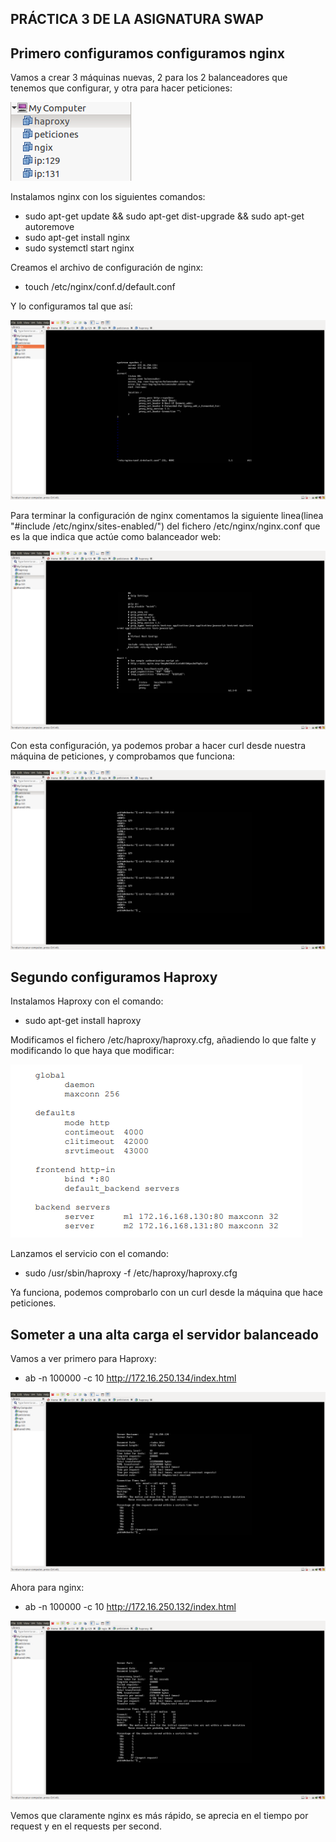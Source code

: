 ## PRÁCTICA 3 DE LA ASIGNATURA SWAP

## Primero configuramos configuramos nginx

Vamos a crear 3 máquinas nuevas, 2 para los 2 balanceadores que tenemos que configurar, y otra para hacer peticiones:

![Imagen maquinas](./img/maquinas.png)

Instalamos nginx con los siguientes comandos:

- sudo apt-get update && sudo apt-get dist-upgrade && sudo apt-get autoremove
- sudo apt-get install nginx
- sudo systemctl start nginx

Creamos el archivo de configuración de nginx:

- touch /etc/nginx/conf.d/default.conf

Y lo configuramos tal que así:

![Imagen confi_nginx](./img/confi_nginx.png)

Para terminar la configuración de nginx comentamos la siguiente linea(linea "#include /etc/nginx/sites-enabled/") del fichero /etc/nginx/nginx.conf que es la que indica que actúe como balanceador web:

![Imagen config](./img/config.png)


Con esta configuración, ya podemos probar a hacer curl desde nuestra máquina de peticiones, y comprobamos que funciona:

![Imagen funcionamiento_nginx](./img/funcionamiento_nginx.png)

## Segundo configuramos Haproxy

Instalamos Haproxy con el comando:

- sudo apt-get install haproxy

Modificamos el fichero /etc/haproxy/haproxy.cfg, añadiendo lo que falte y modificando lo que haya que modificar:

![Imagen haproxy](./img/haproxy.png)

Lanzamos el servicio con el comando:

- sudo /usr/sbin/haproxy -f /etc/haproxy/haproxy.cfg

Ya funciona, podemos comprobarlo con un curl desde la máquina que hace peticiones.

## Someter a una alta carga el servidor balanceado

Vamos a ver primero para Haproxy:

- ab -n 100000 -c 10 http://172.16.250.134/index.html

![Imagen ab haproxy](./img/ab1.png)

Ahora para nginx:

- ab -n 100000 -c 10 http://172.16.250.132/index.html

![Imagen ab nginx](./img/ab2.png)

Vemos que claramente nginx es más rápido, se aprecia en el tiempo por request y en el requests per second.
